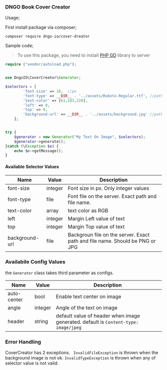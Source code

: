 ### DNGO Book Cover Creator

Usage;

First install package via composer;

```
composer require dngo-io/cover-dreator
```


Sample code;
> To use this package, you need to install [PHP GD](http://php.net/manual/en/book.image.php) library to server

```php
require ("vendor/autoload.php");


use DngoIO\CoverCreator\Generator;

$selectors = [
        'font-size' => 18,  //px
        'font-type' => __DIR__ . '../assets/Roboto-Regular.ttf', //path of ttf file on server
        'text-color' => [61,183,228],
        'left' => 0,
        'top' => 0,
        'background-url' => __DIR__ . '../assets/background.jpg' //path of the png
    ];


try {
    $generator = new Generator("My Text On Image", $selectors);
    $generator->generate();
}catch (\Exception $e) {
    echo $e->getMessage();
}

```


#### Available Selector Values

|  Name |  Value  |   Description |
|-------|---------|---------------|
|  font-size |  integer | Font size  in px. Only integer values |
|  font-type |  file    | Font file on the server. Exact path and file name. |
|  text-color |  array |  text color as RGB |
|  left |  integer |  Margin Left value of text |
|  top |  integer |  Margin Top value of text |
|  background-url |  file |  Backgroun file on the server. Exact path and file name. Should be PNG or JPG |


### Availabile Config Values
the ``Generator`` class takes third parameter as configs.

| Name | Value  | Description |
|------|--------|-------------|
|   auto-center   |  bool  | Enable text center on image |
|   angle   | integer |Angle of the text on image |
|   header  | string | default value of header when image generated. default is  ``Content-type: image/jpeg`` |


### Error Handling

CoverCreator has 2 exceptions.
`` InvalidFileException`` is thrown when the background image is not ok.
``InvalidTypeException`` is thrown when any of selector value is not valid.
